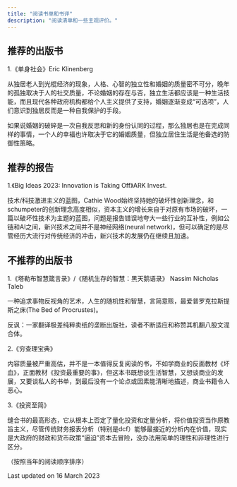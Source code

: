 ```yaml
---
title: "阅读书单和书评"
description: "阅读清单和一些主观评价。"
---
```


## 推荐的出版书

1.《单身社会》Eric Klinenberg

从独居老人到光棍经济的现象，人格、心智的独立性和婚姻的质量密不可分，晚年的孤独取决于人的社交质量，不论婚姻的存在与否，独立生活都应该是一种生活技能，而且现代各种政府机构都给个人主义提供了支持，婚姻逐渐变成“可选项”，人们意识到独居反而是一种自我保护的手段。

如果说婚姻的破碎是一次自我反思和新的身份认同的过程，那么独居也是在完成同样的事情，一个人的幸福也许取决于它的婚姻质量，但独立居住生活是他备选的防御性策略。


## 推荐的报告

1.《Big Ideas 2023: Innovation is Taking Off》ARK Invest.

技术/科技激进主义的蓝图，Cathie Wood始终坚持她的破坏性创新理念，和schumpeter的创新理念高度相似，资本主义的增长来自于对原有市场的破坏，一篇以破坏性技术为主题的蓝图，问题是报告错误地夸大一些行业的互补性，例如公链和AI之间，新兴技术之间并不是神经网络(neural network)，但可以确定的是尽管经历大流行对传统经济的冲击，新兴技术的发展仍在继续且加速。


## 不推荐的出版书

1.《塔勒布智慧箴言录》/《随机生存的智慧：黑天鹅语录》 Nassim Nicholas Taleb

一种追求事物反视角的艺术，人生的随机性和智慧，言简意赅，最爱普罗克拉斯提斯之床(The Bed of Procrustes)。

反讽：一家翻译极差纯粹卖纸的垄断出版社，读者不断适应和称赞其机翻八股文混合体。

2.《穷查理宝典》

内容质量被严重高估，并不是一本值得反复阅读的书，不如学商业的反面教材《坏血》，正面教材《投资最重要的事》，但这本书既想谈生活智慧，又想谈商业的发展，又要谈私人的书单，到最后没有一个论点或因素能清晰地描述，商业书籍令人恶心。

3.《投资至简》

缝合书的最高形态，它从根本上否定了量化投资和定量分析，将价值投资当作原教旨主义，尽管传统财务报表分析（特别是dcf）能够最接近的分析内在价值，现实是大政府的财政和货币政策“逼迫”资本去冒险，没办法用简单的理性和非理性进行区分。


（按照当年的阅读顺序排序）

Last updated on 16 March 2023
